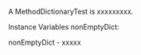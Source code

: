 A MethodDictionaryTest is xxxxxxxxx.Instance Variables	nonEmptyDict:		<Object>nonEmptyDict	- xxxxx